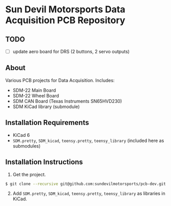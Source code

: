 # Sun Devil Motorsports Data Acquisition PCB Repository
## TODO
- [ ] update aero board for DRS (2 buttons, 2 servo outputs)
## About
Various PCB projects for Data Acquisition. Includes:
- SDM-22 Main Board
- SDM-22 Wheel Board
- SDM CAN Board (Texas Instruments SN65HVD230)
- SDM KiCad library (submodule)
## Installation Requirements
- KiCad 6
- `SDM.pretty`, `SDM_kicad`, `teensy.pretty`, `teensy_library` (included here as submodules)
## Installation Instructions
1. Get the project.
```bash
$ git clone --recursive git@github.com:sundevilmotorsports/pcb-dev.git
```
2. Add `SDM.pretty`, `SDM_kicad`, `teensy.pretty`, `teensy_library` as libraries in KiCad.

